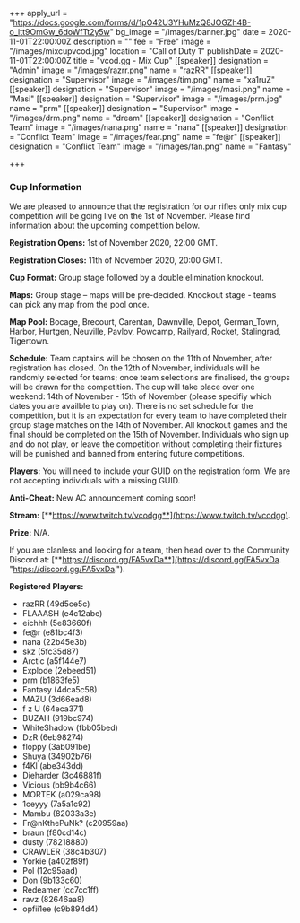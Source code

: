 +++
apply_url = "https://docs.google.com/forms/d/1pO42U3YHuMzQ8JOGZh4B-o_ltt9OmGw_6doWfTt2y5w"
bg_image = "/images/banner.jpg"
date = 2020-11-01T22:00:00Z
description = ""
fee = "Free"
image = "/images/mixcupvcod.jpg"
location = "Call of Duty 1"
publishDate = 2020-11-01T22:00:00Z
title = "vcod.gg - Mix Cup"
[[speaker]]
designation = "Admin"
image = "/images/razrr.png"
name = "razRR"
[[speaker]]
designation = "Supervisor"
image = "/images/tim.png"
name = "xa1ruZ"
[[speaker]]
designation = "Supervisor"
image = "/images/masi.png"
name = "Masi"
[[speaker]]
designation = "Supervisor"
image = "/images/prm.jpg"
name = "prm"
[[speaker]]
designation = "Supervisor"
image = "/images/drm.png"
name = "dream"
[[speaker]]
designation = "Conflict Team"
image = "/images/nana.png"
name = "nana"
[[speaker]]
designation = "Conflict Team"
image = "/images/fear.png"
name = "fe@r"
[[speaker]]
designation = "Conflict Team"
image = "/images/fan.png"
name = "Fantasy"

+++
### **Cup Information**

We are pleased to announce that the registration for our rifles only mix cup competition will be going live on the 1st of November. Please find information about the upcoming competition below.

**Registration Opens:** 1st of November 2020, 22:00 GMT.

**Registration Closes:** 11th of November 2020, 20:00 GMT.

**Cup Format:** Group stage followed by a double elimination knockout.

**Maps:** Group stage – maps will be pre-decided. Knockout stage - teams can pick any map from the pool once.

**Map Pool:** Bocage, Brecourt, Carentan, Dawnville, Depot, German_Town, Harbor, Hurtgen, Neuville, Pavlov, Powcamp, Railyard, Rocket, Stalingrad, Tigertown.

**Schedule:** Team captains will be chosen on the 11th of November, after registration has closed. On the 12th of November, individuals will be randomly selected for teams; once team selections are finalised, the groups will be drawn for the competition. The cup will take place over one weekend: 14th of November - 15th of November (please specifiy which dates you are availble to play on). There is no set schedule for the competition, but it is an expectation for every team to have completed their group stage matches on the 14th of November. All knockout games and the final should be completed on the 15th of November. Individuals who sign up and do not play, or leave the competition without completing their fixtures will be punished and banned from entering future competitions.

**Players:** You will need to include your GUID on the registration form. We are not accepting individuals with a missing GUID.

**Anti-Cheat:** New AC announcement coming soon!

**Stream:** [**https://www.twitch.tv/vcodgg**](https://www.twitch.tv/vcodgg).

**Prize:** N/A.

If you are clanless and looking for a team, then head over to the Community Discord at: [**https://discord.gg/FA5vxDa**](https://discord.gg/FA5vxDa. "https://discord.gg/FA5vxDa.").

**Registered Players:**

* razRR (49d5ce5c)
* FLAAASH (e4c12abe)
* eichhh (5e83660f)
* fe@r (e81bc4f3)
* nana (22b45e3b)
* skz (5fc35d87)
* Arctic (a5f144e7)
* Explode (2ebeed51)
* prm (b1863fe5)
* Fantasy (4dca5c58)
* MAZU (3d66ead8)
* f z U (64eca371)
* BUZAH (919bc974)
* WhiteShadow (fbb05bed)
* DzR (6eb98274)
* floppy (3ab091be)
* Shuya (34902b76)
* f4Kl (abe343dd)
* Dieharder (3c46881f)
* Vicious (bb9b4c66)
* MORTEK (a029ca98)
* 1ceyyy (7a5a1c92)
* Mambu (82033a3e)
* Fr@nKthePuNk? (c20959aa)
* braun (f80cd14c)
* dusty (78218880)
* CRAWLER (38c4b307)
* Yorkie (a402f89f)
* Pol (12c95aad)
* Don (9b133c60)
* Redeamer (cc7cc1ff)
* ravz (82646aa8)
* opfii1ee (c9b894d4)